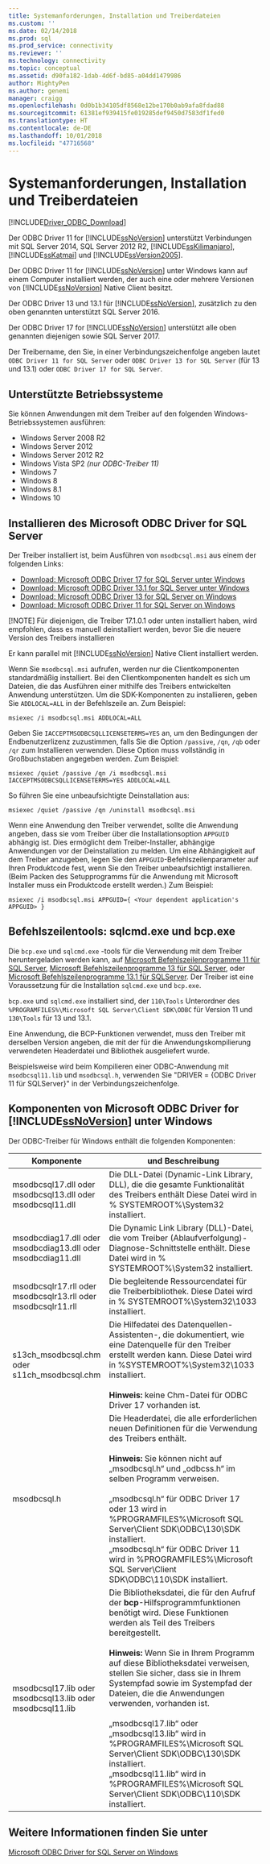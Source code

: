 ```yaml
---
title: Systemanforderungen, Installation und Treiberdateien
ms.custom: ''
ms.date: 02/14/2018
ms.prod: sql
ms.prod_service: connectivity
ms.reviewer: ''
ms.technology: connectivity
ms.topic: conceptual
ms.assetid: d90fa182-1dab-4d6f-bd85-a04dd1479986
author: MightyPen
ms.author: genemi
manager: craigg
ms.openlocfilehash: 0d0b1b34105df8568e12be170b0ab9afa8fdad88
ms.sourcegitcommit: 61381ef939415fe019285def9450d7583df1fed0
ms.translationtype: HT
ms.contentlocale: de-DE
ms.lasthandoff: 10/01/2018
ms.locfileid: "47716568"
---
```

# <a name="system-requirements-installation-and-driver-files"></a>Systemanforderungen, Installation und Treiberdateien
[!INCLUDE[Driver_ODBC_Download](../../../includes/driver_odbc_download.md)]

Der ODBC Driver 11 for [!INCLUDE[ssNoVersion](../../../includes/ssnoversion-md.md)] unterstützt Verbindungen mit SQL Server 2014, SQL Server 2012 R2, [!INCLUDE[ssKilimanjaro](../../../includes/sskilimanjaro-md.md)], [!INCLUDE[ssKatmai](../../../includes/sskatmai_md.md)] und [!INCLUDE[ssVersion2005](../../../includes/ssversion2005-md.md)].  
  
Der ODBC Driver 11 for [!INCLUDE[ssNoVersion](../../../includes/ssnoversion-md.md)] unter Windows kann auf einem Computer installiert werden, der auch eine oder mehrere Versionen von [!INCLUDE[ssNoVersion](../../../includes/ssnoversion-md.md)] Native Client besitzt.  
  
Der ODBC Driver 13 und 13.1 für [!INCLUDE[ssNoVersion](../../../includes/ssnoversion-md.md)], zusätzlich zu den oben genannten unterstützt SQL Server 2016. 

Der ODBC Driver 17 for [!INCLUDE[ssNoVersion](../../../includes/ssnoversion-md.md)] unterstützt alle oben genannten diejenigen sowie SQL Server 2017.
  
Der Treibername, den Sie, in einer Verbindungszeichenfolge angeben lautet `ODBC Driver 11 for SQL Server` oder `ODBC Driver 13 for SQL Server` (für 13 und 13.1) oder `ODBC Driver 17 for SQL Server`.
  
## <a name="supported-operating-systems"></a>Unterstützte Betriebssysteme

Sie können Anwendungen mit dem Treiber auf den folgenden Windows-Betriebssystemen ausführen:  

-   Windows Server 2008 R2 
-   Windows Server 2012
-   Windows Server 2012 R2    
-   Windows Vista SP2 *(nur ODBC-Treiber 11)*  
-   Windows 7  
-   Windows 8
-   Windows 8.1
-   Windows 10
  
## <a name="installing-microsoft-odbc-driver-for-sql-server"></a>Installieren des Microsoft ODBC Driver for SQL Server

Der Treiber installiert ist, beim Ausführen von `msodbcsql.msi` aus einem der folgenden Links:

- [Download: Microsoft ODBC Driver 17 for SQL Server unter Windows](https://www.microsoft.com/download/details.aspx?id=56567)
- [Download: Microsoft ODBC Driver 13.1 for SQL Server unter Windows](https://www.microsoft.com/download/details.aspx?id=53339)
- [Download: Microsoft ODBC Driver 13 for SQL Server on Windows](https://www.microsoft.com/download/details.aspx?id=50420)
- [Download: Microsoft ODBC Driver 11 for SQL Server on Windows](https://www.microsoft.com/download/details.aspx?id=36434) 

[!NOTE]
Für diejenigen, die Treiber 17.1.0.1 oder unten installiert haben, wird empfohlen, dass es manuell deinstalliert werden, bevor Sie die neuere Version des Treibers installieren

Er kann parallel mit [!INCLUDE[ssNoVersion](../../../includes/ssnoversion-md.md)] Native Client installiert werden.  

Wenn Sie `msodbcsql.msi` aufrufen, werden nur die Clientkomponenten standardmäßig installiert. Bei den Clientkomponenten handelt es sich um Dateien, die das Ausführen einer mithilfe des Treibers entwickelten Anwendung unterstützen. Um die SDK-Komponenten zu installieren, geben Sie `ADDLOCAL=ALL` in der Befehlszeile an. Zum Beispiel:  
  
```  
msiexec /i msodbcsql.msi ADDLOCAL=ALL  
```  
  
 Geben Sie `IACCEPTMSODBCSQLLICENSETERMS=YES` an, um den Bedingungen der Endbenutzerlizenz zuzustimmen, falls Sie die Option `/passive`, `/qn`, `/qb` oder `/qr` zum Installieren verwenden. Diese Option muss vollständig in Großbuchstaben angegeben werden. Zum Beispiel:  
  
```  
msiexec /quiet /passive /qn /i msodbcsql.msi IACCEPTMSODBCSQLLICENSETERMS=YES ADDLOCAL=ALL  
```  
  
 So führen Sie eine unbeaufsichtigte Deinstallation aus:  
  
```  
msiexec /quiet /passive /qn /uninstall msodbcsql.msi  
```  
  
Wenn eine Anwendung den Treiber verwendet, sollte die Anwendung angeben, dass sie vom Treiber über die Installationsoption `APPGUID` abhängig ist. Dies ermöglicht dem Treiber-Installer, abhängige Anwendungen vor der Deinstallation zu melden. Um eine Abhängigkeit auf dem Treiber anzugeben, legen Sie den `APPGUID`-Befehlszeilenparameter auf Ihren Produktcode fest, wenn Sie den Treiber unbeaufsichtigt installieren. (Beim Packen des Setupprogramms für die Anwendung mit Microsoft Installer muss ein Produktcode erstellt werden.) Zum Beispiel:  
  
```  
msiexec /i msodbcsql.msi APPGUID={ <Your dependent application's APPGUID> }  
```  

## <a name="command-line-tools-sqlcmdexe-and-bcpexe"></a>Befehlszeilentools: sqlcmd.exe und bcp.exe

Die `bcp.exe` und `sqlcmd.exe` -tools für die Verwendung mit dem Treiber heruntergeladen werden kann, auf [Microsoft Befehlszeilenprogramme 11 für SQL Server](http://www.microsoft.com/download/details.aspx?id=36433), [Microsoft Befehlszeilenprogramme 13 für SQL Server](https://www.microsoft.com/download/details.aspx?id=52680), oder [Microsoft Befehlszeilenprogramme 13.1 für SQLServer](https://www.microsoft.com/download/details.aspx?id=53591). Der Treiber ist eine Voraussetzung für die Installation `sqlcmd.exe` und `bcp.exe`.
  
`bcp.exe` und `sqlcmd.exe` installiert sind, der `110\Tools` Unterordner des `%PROGRAMFILES%\Microsoft SQL Server\Client SDK\ODBC` für Version 11 und `130\Tools` für 13 und 13.1.

Eine Anwendung, die BCP-Funktionen verwendet, muss den Treiber mit derselben Version angeben, die mit der für die Anwendungskompilierung verwendeten Headerdatei und Bibliothek ausgeliefert wurde.  

Beispielsweise wird beim Kompilieren einer ODBC-Anwendung mit `msodbcsql11.lib` und `msodbcsql.h`, verwenden Sie "DRIVER = {ODBC Driver 11 für SQLServer}" in der Verbindungszeichenfolge.

## <a name="components-of-the-microsoft-odbc-driver-for-includessnoversionincludesssnoversion-mdmd-on-windows"></a>Komponenten von Microsoft ODBC Driver for [!INCLUDE[ssNoVersion](../../../includes/ssnoversion-md.md)] unter Windows 
 Der ODBC-Treiber für Windows enthält die folgenden Komponenten:
 
|Komponente|und Beschreibung|  
|---------------|-----------------|  
|msodbcsql17.dll oder <br> msodbcsql13.dll oder <br> msodbcsql11.dll|Die DLL-Datei (Dynamic-Link Library, DLL), die die gesamte Funktionalität des Treibers enthält Diese Datei wird in % SYSTEMROOT%\System32 installiert.|  
|msodbcdiag17.dll oder <br> msodbcdiag13.dll oder <br> msodbcdiag11.dll|Die Dynamic Link Library (DLL)-Datei, die vom Treiber (Ablaufverfolgung)-Diagnose-Schnittstelle enthält. Diese Datei wird in % SYSTEMROOT%\System32 installiert.|
|msodbcsqlr17.rll oder <br> msodbcsqlr13.rll oder <br> msodbcsqlr11.rll|Die begleitende Ressourcendatei für die Treiberbibliothek. Diese Datei wird in % SYSTEMROOT%\System32\1033 installiert.| 
|s13ch_msodbcsql.chm oder <br> s11ch_msodbcsql.chm |Die Hilfedatei des Datenquellen-Assistenten-, die dokumentiert, wie eine Datenquelle für den Treiber erstellt werden kann. Diese Datei wird in %SYSTEMROOT%\System32\1033 installiert. <br /> <br /> **Hinweis:** keine Chm-Datei für ODBC Driver 17 vorhanden ist. |  
|msodbcsql.h|Die Headerdatei, die alle erforderlichen neuen Definitionen für die Verwendung des Treibers enthält.<br /><br /> **Hinweis:**  Sie können nicht auf „msodbcsql.h“ und „odbcss.h“ im selben Programm verweisen.<br /><br /> „msodbcsql.h“ für ODBC Driver 17 oder 13 wird in %PROGRAMFILES%\Microsoft SQL Server\Client SDK\ODBC\130\SDK installiert. <br /> „msodbcsql.h“ für ODBC Driver 11 wird in %PROGRAMFILES%\Microsoft SQL Server\Client SDK\ODBC\110\SDK installiert.| 
|msodbcsql17.lib oder <br> msodbcsql13.lib oder <br> msodbcsql11.lib|Die Bibliotheksdatei, die für den Aufruf der **bcp**-Hilfsprogrammfunktionen benötigt wird. Diese Funktionen werden als Teil des Treibers bereitgestellt.<br /><br /> **Hinweis:** Wenn Sie in Ihrem Programm auf diese Bibliotheksdatei verweisen, stellen Sie sicher, dass sie in Ihrem Systempfad sowie im Systempfad der Dateien, die die Anwendungen verwenden, vorhanden ist.<br /><br /> „msodbcsql17.lib“ oder „msodbcsql13.lib“ wird in %PROGRAMFILES%\Microsoft SQL Server\Client SDK\ODBC\130\SDK installiert.<br /> „msodbcsql11.lib“ wird in %PROGRAMFILES%\Microsoft SQL Server\Client SDK\ODBC\110\SDK installiert.|

  
## <a name="see-also"></a>Weitere Informationen finden Sie unter  
 [Microsoft ODBC Driver for SQL Server on Windows](../../../connect/odbc/windows/microsoft-odbc-driver-for-sql-server-on-windows.md)  
  
  
